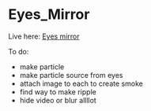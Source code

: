 # Eyes_Mirror

Live here: [Eyes mirror](http://oryano.github.io/Eyes_Mirror)

To do:
* make particle
* make particle source from eyes
* attach image to each to create smoke
* find way to make ripple
* hide video or blur allllot
